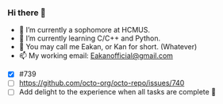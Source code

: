 ### Hi there 👋

- 🔭 I’m currently a sophomore at HCMUS.
- 🌱 I’m currently learning C/C++ and Python.
- 👯 You may call me Eakan, or Kan for short. (Whatever)
- 📫 My working email: Eakanofficial@gmail.com

- [x] #739
- [ ] https://github.com/octo-org/octo-repo/issues/740
- [ ] Add delight to the experience when all tasks are complete :tada:
